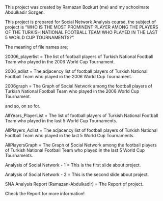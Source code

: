 This project was created by Ramazan Bozkurt (me) and my schoolmate Abdulkadir Sozgen.

This project is prepared for Social Network Analysis course, the subject of project is “WHO IS THE MOST PROMINENT PLAYER AMONG THE PLAYERS OF THE TURKISH NATIONAL FOOTBALL TEAM WHO PLAYED IN THE LAST 5 WORLD CUP TOURNAMENTS?”.

The meaning of file names are;

20006_playerlist = The list of football players of Turkish National Football Team who played in the 2006 World Cup Tournament.

2006_adlist = The adjacency list of football players of Turkish National Football Team who played in the 2006 World Cup Tournament.

2006graph = The Graph of Social Network among the football players of Turkish National Football Team who played in the 2006 World Cup Tournament.

and so, on so for.

AllYears_PlayerList = The list of football players of Turkish National Football Team who played in the last 5 World Cup Tournaments.

AllPlayers_Adlist = The adjacency list of football players of Turkish National Football Team who played in the last 5 World Cup Tournaments.

AllPlayersGraph = The Graph of Social Network among the football players of Turkish National Football Team who played in the last 5 World Cup Tournaments.

Analysis of Social Network - 1 = This is the first slide about project.

Analysis of Social Network - 2 = This is the second slide about project.

SNA Analysis Report (Ramazan-Abdulkadir) = The Report of project.

Check the Report for more information!

